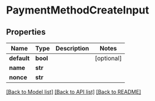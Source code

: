 # PaymentMethodCreateInput


## Properties
Name | Type | Description | Notes
------------ | ------------- | ------------- | -------------
**default** | **bool** |  | [optional] 
**name** | **str** |  | 
**nonce** | **str** |  | 

[[Back to Model list]](../README.md#documentation-for-models) [[Back to API list]](../README.md#documentation-for-api-endpoints) [[Back to README]](../README.md)


